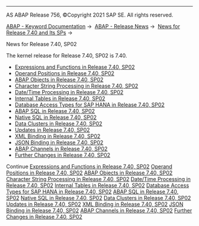   

* * *

AS ABAP Release 756, ©Copyright 2021 SAP SE. All rights reserved.

[ABAP - Keyword Documentation](https://help.sap.com/doc/abapdocu_756_index_htm/7.56/en-US/abenabap.htm) →  [ABAP - Release News](https://help.sap.com/doc/abapdocu_756_index_htm/7.56/en-US/abennews.htm) →  [News for Release 7.40 and Its SPs](https://help.sap.com/doc/abapdocu_756_index_htm/7.56/en-US/abennews-740.htm) → 

News for Release 7.40, SP02

The kernel release for Release 7.40, SP02 is 7.40.

-   [Expressions and Functions in Release 7.40, SP02](https://help.sap.com/doc/abapdocu_756_index_htm/7.56/en-US/abennews-740-expressions.htm)
-   [Operand Positions in Release 7.40, SP02](https://help.sap.com/doc/abapdocu_756_index_htm/7.56/en-US/abennews-740-operand_positions.htm)
-   [ABAP Objects in Release 7.40, SP02](https://help.sap.com/doc/abapdocu_756_index_htm/7.56/en-US/abennews-740-abap_objects.htm)
-   [Character String Processing in Release 7.40, SP02](https://help.sap.com/doc/abapdocu_756_index_htm/7.56/en-US/abennews-740-character_processing.htm)
-   [Date/Time Processing in Release 7.40, SP02](https://help.sap.com/doc/abapdocu_756_index_htm/7.56/en-US/abennews-740-date_time_processing.htm)
-   [Internal Tables in Release 7.40, SP02](https://help.sap.com/doc/abapdocu_756_index_htm/7.56/en-US/abennews-740-itab.htm)
-   [Database Access Types for SAP HANA in Release 7.40, SP02](https://help.sap.com/doc/abapdocu_756_index_htm/7.56/en-US/abennews-740-sql.htm)
-   [ABAP SQL in Release 7.40, SP02](https://help.sap.com/doc/abapdocu_756_index_htm/7.56/en-US/abennews-740-abap_sql.htm)
-   [Native SQL in Release 7.40, SP02](https://help.sap.com/doc/abapdocu_756_index_htm/7.56/en-US/abennews-740-native_sql.htm)
-   [Data Clusters in Release 7.40, SP02](https://help.sap.com/doc/abapdocu_756_index_htm/7.56/en-US/abennews-740-data_cluster.htm)
-   [Updates in Release 7.40, SP02](https://help.sap.com/doc/abapdocu_756_index_htm/7.56/en-US/abennews-740-update.htm)
-   [XML Binding in Release 7.40, SP02](https://help.sap.com/doc/abapdocu_756_index_htm/7.56/en-US/abennews-740-xml.htm)
-   [JSON Binding in Release 7.40, SP02](https://help.sap.com/doc/abapdocu_756_index_htm/7.56/en-US/abennews-740-json.htm)
-   [ABAP Channels in Release 7.40, SP02](https://help.sap.com/doc/abapdocu_756_index_htm/7.56/en-US/abennews-740-abap_channels.htm)
-   [Further Changes in Release 7.40, SP02](https://help.sap.com/doc/abapdocu_756_index_htm/7.56/en-US/abennews-740-others.htm)

Continue
[Expressions and Functions in Release 7.40, SP02](https://help.sap.com/doc/abapdocu_756_index_htm/7.56/en-US/abennews-740-expressions.htm)
[Operand Positions in Release 7.40, SP02](https://help.sap.com/doc/abapdocu_756_index_htm/7.56/en-US/abennews-740-operand_positions.htm)
[ABAP Objects in Release 7.40, SP02](https://help.sap.com/doc/abapdocu_756_index_htm/7.56/en-US/abennews-740-abap_objects.htm)
[Character String Processing in Release 7.40, SP02](https://help.sap.com/doc/abapdocu_756_index_htm/7.56/en-US/abennews-740-character_processing.htm)
[Date/Time Processing in Release 7.40, SP02](https://help.sap.com/doc/abapdocu_756_index_htm/7.56/en-US/abennews-740-date_time_processing.htm)
[Internal Tables in Release 7.40, SP02](https://help.sap.com/doc/abapdocu_756_index_htm/7.56/en-US/abennews-740-itab.htm)
[Database Access Types for SAP HANA in Release 7.40, SP02](https://help.sap.com/doc/abapdocu_756_index_htm/7.56/en-US/abennews-740-sql.htm)
[ABAP SQL in Release 7.40, SP02](https://help.sap.com/doc/abapdocu_756_index_htm/7.56/en-US/abennews-740-abap_sql.htm)
[Native SQL in Release 7.40, SP02](https://help.sap.com/doc/abapdocu_756_index_htm/7.56/en-US/abennews-740-native_sql.htm)
[Data Clusters in Release 7.40, SP02](https://help.sap.com/doc/abapdocu_756_index_htm/7.56/en-US/abennews-740-data_cluster.htm)
[Updates in Release 7.40, SP02](https://help.sap.com/doc/abapdocu_756_index_htm/7.56/en-US/abennews-740-update.htm)
[XML Binding in Release 7.40, SP02](https://help.sap.com/doc/abapdocu_756_index_htm/7.56/en-US/abennews-740-xml.htm)
[JSON Binding in Release 7.40, SP02](https://help.sap.com/doc/abapdocu_756_index_htm/7.56/en-US/abennews-740-json.htm)
[ABAP Channels in Release 7.40, SP02](https://help.sap.com/doc/abapdocu_756_index_htm/7.56/en-US/abennews-740-abap_channels.htm)
[Further Changes in Release 7.40, SP02](https://help.sap.com/doc/abapdocu_756_index_htm/7.56/en-US/abennews-740-others.htm)
